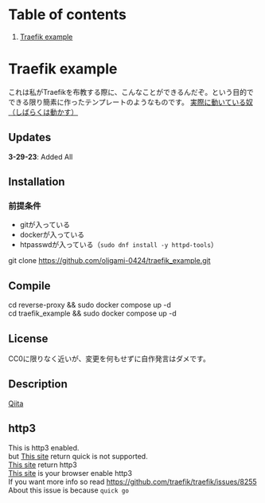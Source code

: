 # Table of contents
1. [Traefik example](#Traefik-example)

# Traefik example
これは私がTraefikを布教する際に、こんなことができるんだぞ。という目的でできる限り簡素に作ったテンプレートのようなものです。
[実際に動いている奴（しばらくは動かす）](https://oligami.ml/traefik_example/)

## Updates

**3-29-23**: Added All

## Installation

### 前提条件
- gitが入っている
- dockerが入っている
- htpasswdが入っている（`sudo dnf install -y httpd-tools`）

git clone https://github.com/oligami-0424/traefik_example.git

## Compile

cd reverse-proxy && sudo docker compose up -d <br>
cd traefik_example && sudo docker compose up -d

## License
CC0に限りなく近いが、変更を何もせずに自作発言はダメです。

## Description
[Qiita](https://qiita.com/oligami/items/616ec6bc4d1d19fdcd30)

## http3
This is http3 enabled.<br>
but [This site](https://http3check.net/?host=oligami.ml) return quick is not supported.<br>
[This site](https://http3check.net/?host=oligami.ml) return http3<br>
[This site](https://http3.is/) is your browser enable http3<br>
If you want more info so read https://github.com/traefik/traefik/issues/8255<br>
About this issue is because `quick go`
